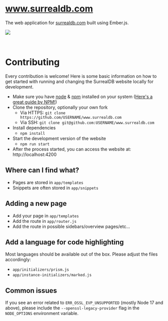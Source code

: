 # www.surrealdb.com

The web application for [surrealdb.com](https://surrealdb.com) built using Ember.js.

[![](https://img.shields.io/badge/license-Apache_License_2.0-00bfff.svg?style=flat-square)](https://github.com/surrealdb/surrealdb.py)

<br>

# Contributing
Every contribution is welcome! Here is some basic information on how to get started with running and changing the SurrealDB website locally for development.

- Make sure you have [node](https://nodejs.org) & [npm](https://npmjs.com) installed on your system ([Here's a great guide by NPM!](https://docs.npmjs.com/downloading-and-installing-node-js-and-npm))
- Clone the repository, optionally your own fork
  - Via HTTPS: `git clone https://github.com/USERNAME/www.surrealdb.com`
  - Via SSH: `git clone git@github.com:USERNAME/www.surrealdb.com`
- Install dependencies
  - `npm install`
- Start the development version of the website
  - `npm run start`
- After the process started, you can access the website at: http://localhost:4200

## Where can I find what?

- Pages are stored in `app/templates`
- Snippets are often stored in `app/snippets`

## Adding a new page

- Add your page in `app/templates`
- Add the route in `app/router.js`
- Add the route in possible sidebars/overview pages/etc...

## Add a language for code highlighting
Most languages should be available out of the box. 
Please adjust the files accordingly:

- `app/initializers/prism.js`
- `app/instance-initializers/marked.js`

## Common issues

If you see an error related to `ERR_OSSL_EVP_UNSUPPORTED` (mostly Node 17 and above), please include the `--openssl-legacy-provider` flag in the `NODE_OPTIONS` environment variable.
